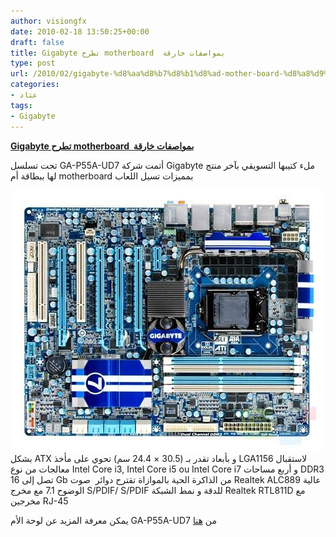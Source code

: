 ```yaml
---
author: visiongfx
date: 2010-02-18 13:50:25+00:00
draft: false
title: Gigabyte تطرح motherboard  بمواصفات خارقة
type: post
url: /2010/02/gigabyte-%d8%aa%d8%b7%d8%b1%d8%ad-mother-board-%d8%a8%d9%85%d9%88%d8%a7%d8%b5%d9%81%d8%a7%d8%aa-%d8%ae%d8%a7%d8%b1%d9%82%d8%a9/
categories:
- عتاد
tags:
- Gigabyte
---
```


[**Gigabyte تطرح motherboard  بمواصفات خارقة**](https://www.it-scoop.com/2010/02/gigabyte-%d8%aa%d8%b7%d8%b1%d8%ad-mother-board-%d8%a8%d9%85%d9%88%d8%a7%d8%b5%d9%81%d8%a7%d8%aa-%d8%ae%d8%a7%d8%b1%d9%82%d8%a9/)


تحت تسلسل GA-P55A-UD7 أتمت شركة Gigabyte ملء كتيبها التسويقي بآخر منتج لها ببطاقة أم motherboard بمميزات  تسيل اللعاب

[![](gigabyte-ga-p55a-ud7-.jpg)
](https://www.it-scoop.com/2010/02/gigabyte-%d8%aa%d8%b7%d8%b1%d8%ad-mother-board-%d8%a8%d9%85%d9%88%d8%a7%d8%b5%d9%81%d8%a7%d8%aa-%d8%ae%d8%a7%d8%b1%d9%82%d8%a9/)
بشكل ATX و بأبعاد تقدر بـ (30.5 × 24.4 سم) تحوي على مأخذ LGA1156 لاستقبال معالجات من نوع  Intel Core i3, Intel Core i5 ou Intel Core i7 و أربع مساحات DDR3 تصل إلى  16 Gb من الذاكرة الحية
بالموازاة تقترح دوائر  صوت Realtek ALC889 عالية الوضوح 7.1 مع مخرج S/PDIF/ S/PDIF للدقة و نمط الشبكة Realtek RTL811D مع مخرجين RJ-45

يمكن معرفة المزيد عن لوحة الأم GA-P55A-UD7 من [هنا](http://www.gigabyte.com.tw/Products/Motherboard/Products_OverView.aspx?ProductID=3324)
